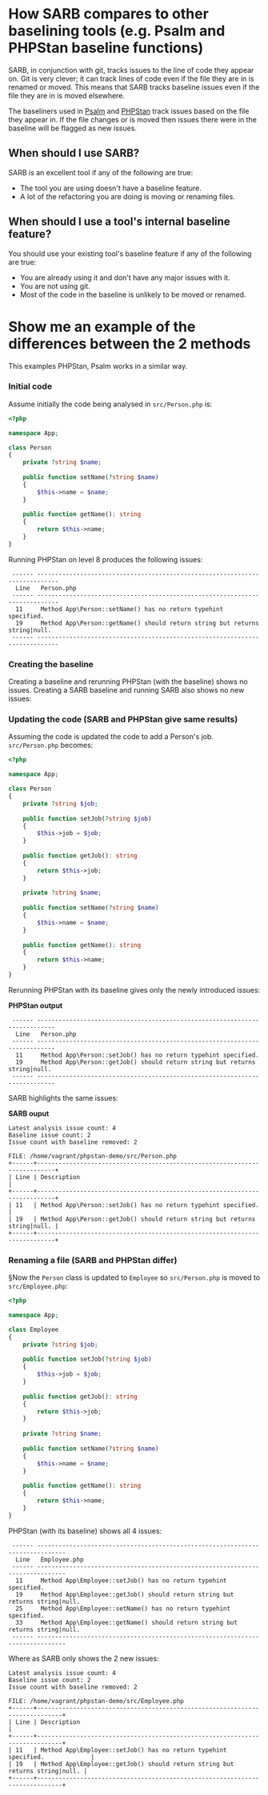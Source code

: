 # How SARB compares to other baselining tools (e.g. Psalm and PHPStan baseline functions)

SARB, in conjunction with git, tracks issues to the line of code they appear on. 
Git is very clever; it can track lines of code even if the file they are in is renamed or moved. 
This means that SARB tracks baseline issues even if the file they are in is moved elsewhere.

The baseliners used in [Psalm](https://psalm.dev/docs/running_psalm/dealing_with_code_issues/#using-a-baseline-file) 
and [PHPStan](https://phpstan.org/user-guide/baseline) track issues based on the file they appear in. 
If the file changes or is moved then issues there were in the baseline will be flagged as new issues. 


## When should I use SARB?

SARB is an excellent tool if any of the following are true:

- The tool you are using doesn't have a baseline feature.
- A lot of the refactoring you are doing is moving or renaming files.


## When should I use a tool's internal baseline feature?

You should use your existing tool's baseline feature if any of the following are true:

- You are already using it and don't have any major issues with it.
- You are not using git.
- Most of the code in the baseline is unlikely to be moved or renamed. 


# Show me an example of the differences between the 2 methods

This examples PHPStan, Psalm works in a similar way.

### Initial code

Assume initially the code being analysed in `src/Person.php` is:
```php
<?php

namespace App;

class Person
{
    private ?string $name;
    
    public function setName(?string $name)
    {
        $this->name = $name;
    }
    
    public function getName(): string
    {
        return $this->name;
    }
}
```

Running PHPStan on level 8 produces the following issues: 

```
 ------ ---------------------------------------------------------------------------- 
  Line   Person.php                                                                  
 ------ ---------------------------------------------------------------------------- 
  11     Method App\Person::setName() has no return typehint specified.              
  19     Method App\Person::getName() should return string but returns string|null.  
 ------ ---------------------------------------------------------------------------- 
```

### Creating the baseline

Creating a baseline and rerunning PHPStan (with the baseline) shows no issues.
Creating a SARB baseline and running SARB also shows no new issues:


### Updating the code (SARB and PHPStan give same results)
Assuming the code is updated the code to add a Person's job. `src/Person.php` becomes:

```php
<?php

namespace App;

class Person
{
    private ?string $job;
    
    public function setJob(?string $job)
    {
        $this->job = $job;
    }
    
    public function getJob(): string
    {
        return $this->job;
    }
    
    private ?string $name;
    
    public function setName(?string $name)
    {
        $this->name = $name;
    }
    
    public function getName(): string
    {
        return $this->name;
    }
}
```
Rerunning PHPStan with its baseline gives only the newly introduced issues:

**PHPStan output**
```
 ------ --------------------------------------------------------------------------- 
  Line   Person.php                                                                 
 ------ --------------------------------------------------------------------------- 
  11     Method App\Person::setJob() has no return typehint specified.              
  19     Method App\Person::getJob() should return string but returns string|null.  
 ------ --------------------------------------------------------------------------- 
```

SARB highlights the same issues:

**SARB ouput**
```
Latest analysis issue count: 4
Baseline issue count: 2
Issue count with baseline removed: 2

FILE: /home/vagrant/phpstan-demo/src/Person.php
+------+---------------------------------------------------------------------------+
| Line | Description                                                               |
+------+---------------------------------------------------------------------------+
| 11   | Method App\Person::setJob() has no return typehint specified.             |
| 19   | Method App\Person::getJob() should return string but returns string|null. |
+------+---------------------------------------------------------------------------+
```

### Renaming a file (SARB and PHPStan differ)

§Now the `Person` class is updated to `Employee` so `src/Person.php` is moved to `src/Employee.php`:

```php
<?php

namespace App;

class Employee
{
    private ?string $job;
    
    public function setJob(?string $job)
    {
        $this->job = $job;
    }
    
    public function getJob(): string
    {
        return $this->job;
    }
    
    private ?string $name;
    
    public function setName(?string $name)
    {
        $this->name = $name;
    }
    
    public function getName(): string
    {
        return $this->name;
    }
}
```

PHPStan (with its baseline) shows all 4 issues:
```
 ------ ------------------------------------------------------------------------------ 
  Line   Employee.php                                                                  
 ------ ------------------------------------------------------------------------------ 
  11     Method App\Employee::setJob() has no return typehint specified.               
  19     Method App\Employee::getJob() should return string but returns string|null.   
  25     Method App\Employee::setName() has no return typehint specified.              
  33     Method App\Employee::getName() should return string but returns string|null.  
 ------ ------------------------------------------------------------------------------ 
 ```

Where as SARB only shows the 2 new issues:

```
Latest analysis issue count: 4
Baseline issue count: 2
Issue count with baseline removed: 2

FILE: /home/vagrant/phpstan-demo/src/Employee.php
+------+-----------------------------------------------------------------------------+
| Line | Description                                                                 |
+------+-----------------------------------------------------------------------------+
| 11   | Method App\Employee::setJob() has no return typehint specified.             |
| 19   | Method App\Employee::getJob() should return string but returns string|null. |
+------+-----------------------------------------------------------------------------+
```


